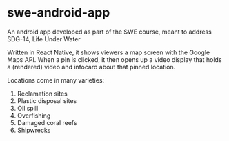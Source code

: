 # swe-android-app
An android app developed as part of the SWE course, meant to address SDG-14, Life Under Water

Written in React Native, it shows viewers a map screen with the Google Maps API. When a pin is clicked, it then opens up a video display that holds a (rendered) video and infocard about that pinned location.

Locations come in many varieties:
1. Reclamation sites
2. Plastic disposal sites
3. Oil spill
4. Overfishing
5. Damaged coral reefs
6. Shipwrecks
